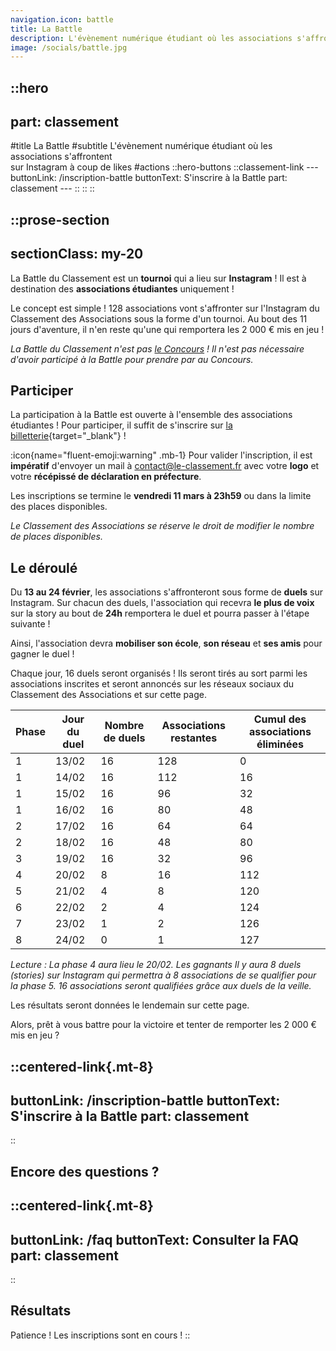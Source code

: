 ```yaml
---
navigation.icon: battle
title: La Battle
description: L'évènement numérique étudiant où les associations s'affrontent à coup de likes.
image: /socials/battle.jpg
---
```


::hero
---
part: classement
---
#title
La Battle
#subtitle
L'évènement numérique étudiant où les associations s'affrontent<br />sur Instagram à coup de likes
#actions
  ::hero-buttons
    ::classement-link
    ---
    buttonLink: /inscription-battle
    buttonText: S'inscrire à la Battle
    part: classement
    ---
    ::
  ::
::

::prose-section
---
sectionClass: my-20
---
La Battle du Classement est un **tournoi** qui a lieu sur **Instagram** ! Il est à destination des **associations étudiantes** uniquement !

Le concept est simple ! 128 associations vont s'affronter sur l'Instagram du Classement des Associations sous la forme d'un tournoi.  Au bout des 11 jours d'aventure, il n'en reste qu'une qui remportera les 2 000 € mis en jeu !

*La Battle du Classement n'est pas [le Concours](/classement/concours) ! Il n'est pas nécessaire d'avoir participé à la Battle pour prendre par au Concours.*

## Participer

La participation à la Battle est ouverte à l'ensemble des associations étudiantes ! Pour participer, il suffit de s'inscrire sur [la billetterie](/inscription-battle){target="_blank"} !

:icon{name="fluent-emoji:warning" .mb-1} Pour valider l'inscription, il est **impératif** d'envoyer un mail à [contact@le-classement.fr](mailto:contact@le-classement.fr) avec votre **logo** et votre **récépissé de déclaration en préfecture**.

Les inscriptions se termine le **vendredi 11 mars à 23h59** ou dans la limite des places disponibles.

*Le Classement des Associations se réserve le droit de modifier le nombre de places disponibles.*

## Le déroulé

Du **13 au 24 février**, les associations s'affronteront sous forme de **duels** sur Instagram. Sur chacun des duels, l'association qui recevra **le plus de voix** sur la story au bout de **24h** remportera le duel et pourra passer à l'étape suivante !

Ainsi, l'association devra **mobiliser son école**, **son réseau** et **ses amis** pour gagner le duel !

Chaque jour, 16 duels seront organisés ! Ils seront tirés au sort parmi les associations inscrites et seront annoncés sur les réseaux sociaux du Classement des Associations et sur cette page.

Phase | Jour du duel |  Nombre de duels | Associations restantes | Cumul des associations éliminées |
| --- | ---- | --------------- | ----------------------- |  ---------------------- |
| 1 | 13/02  | 16 | 128 | 0   |
| 1 | 14/02  | 16 | 112 | 16  |
| 1 | 15/02  | 16 | 96  | 32  |
| 1 | 16/02  | 16 | 80  | 48  |
| 2 | 17/02  | 16 | 64  | 64  |
| 2 | 18/02  | 16 | 48  | 80  |
| 3 | 19/02  | 16 | 32  | 96  |
| 4 | 20/02  | 8  | 16  | 112 |
| 5 | 21/02  | 4  | 8   | 120 |
| 6 | 22/02  | 2  | 4   | 124 |
| 7 | 23/02  | 1  | 2   | 126 |
| 8 | 24/02  | 0  | 1   | 127 |

*Lecture : La phase 4 aura lieu le 20/02. Les gagnants Il y aura 8 duels (stories) sur Instagram qui permettra à 8 associations de se qualifier pour la phase 5. 16 associations seront qualifiées grâce aux duels de la veille.*

Les résultats seront données le lendemain sur cette page. 

Alors, prêt à vous battre pour la victoire et tenter de remporter les 2 000 € mis en jeu ?

::centered-link{.mt-8}
---
buttonLink: /inscription-battle
buttonText: S'inscrire à la Battle
part: classement
---
::

## Encore des questions ?

  ::centered-link{.mt-8}
  ---
  buttonLink: /faq
  buttonText: Consulter la FAQ
  part: classement
  ---
  ::

## Résultats

Patience ! Les inscriptions sont en cours !
::
